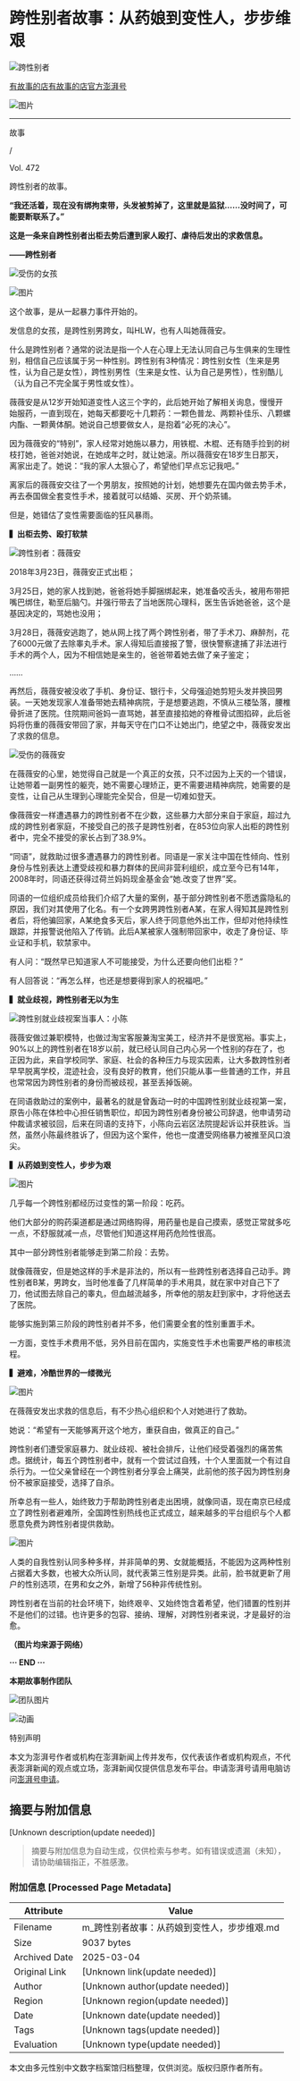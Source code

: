 # 跨性别者故事：从药娘到变性人，步步维艰

![跨性别者](https://image.thepaper.cn/publish/interaction/image/2/950/388.jpg)

[有故事的店有故事的店官方澎湃号](https://m.thepaper.cn/user_interaction_3722882)

![图片](http://image.thepaper.cn/www/image/16/862/397.jpg)

---

故事

/

Vol. 472

跨性别者的故事。

**“我还活着，现在没有绑拘束带，头发被剪掉了，这里就是监狱……没时间了，可能要断联系了。”**

**这是一条来自跨性别者出柜去势后遭到家人殴打、虐待后发出的求救信息。**

**——跨性别者**

![受伤的女孩](http://image.thepaper.cn/www/image/16/862/398.png)

![图片](http://image.thepaper.cn/www/image/16/862/399.jpg)

这个故事，是从一起暴力事件开始的。

发信息的女孩，是跨性别男跨女，叫HLW，也有人叫她薇薇安。

什么是跨性别者？通常的说法是指一个人在心理上无法认同自己与生俱来的生理性别，相信自己应该属于另一种性别。跨性别有3种情况：跨性别女性（生来是男性，认为自己是女性），跨性别男性（生来是女性、认为自己是男性），性别酷儿（认为自己不完全属于男性或女性）。

薇薇安是从12岁开始知道变性人这三个字的，此后她开始了解相关询息，慢慢开始服药，一直到现在，她每天都要吃十几颗药：一颗色普龙、两颗补佳乐、八颗螺内酯、一颗黄体酮。她说自己想要做女人，是抱着“必死的决心”。

因为薇薇安的“特别”，家人经常对她施以暴力，用铁棍、木棍、还有随手捡到的树枝打她，爸爸对她说，在她成年之时，就让她滚。所以薇薇安在18岁生日那天，离家出走了。她说：“我的家人太狠心了，希望他们早点忘记我吧。”

离家后的薇薇安交往了一个男朋友，按照她的计划，她想要先在国内做去势手术，再去泰国做全套变性手术，接着就可以结婚、买房、开个奶茶铺。

但是，她错估了变性需要面临的狂风暴雨。

**▍出柜去势、殴打软禁**

![跨性别者：薇薇安](http://image.thepaper.cn/www/image/16/862/400.jpg)

2018年3月23日，薇薇安正式出柜；

3月25日，她的家人找到她，爸爸将她手脚捆绑起来，她准备咬舌头，被用布带把嘴巴绑住，勒至后脑勺。并强行带去了当地医院心理科，医生告诉她爸爸，这个是基因决定的，骂她也没用；

3月28日，薇薇安逃跑了，她从网上找了两个跨性别者，带了手术刀、麻醉剂，花了6000元做了去除睾丸手术。家人得知后直接报了警，很快警察逮捕了非法进行手术的两个人，因为不相信她是亲生的，爸爸带着她去做了亲子鉴定；

……

再然后，薇薇安被没收了手机、身份证、银行卡，父母强迫她剪短头发并换回男装。一天她发现家人准备带她去精神病院，于是想要逃跑，不慎从三楼坠落，腰椎骨折进了医院。住院期间爸妈一直骂她，甚至直接掐她的脊椎骨试图掐碎，此后爸妈将伤重的薇薇安带回了家，并每天守在门口不让她出门，绝望之中，薇薇安发出了求救的信息。

![受伤的薇薇安](http://image.thepaper.cn/www/image/16/862/401.jpg)

在薇薇安的心里，她觉得自己就是一个真正的女孩，只不过因为上天的一个错误，让她带着一副男性的躯壳，她不需要心理矫正，更不需要进精神病院，她需要的是变性，让自己从生理到心理能完全契合，但是一切难如登天。

像薇薇安一样遭遇暴力的跨性别者不在少数，这些暴力大部分来自于家庭，超过九成的跨性别者家庭，不接受自己的孩子是跨性别者，在853位向家人出柜的跨性别者中，完全不接受的家长占到了38.9%。

“同语”，就救助过很多遭遇暴力的跨性别者。同语是一家关注中国在性倾向、性别身份与性别表达上遭受歧视和暴力群体的民间非营利组织，成立至今已有14年，2008年时，同语还获得过荷兰妈妈现金基金会“她.改变了世界”奖。

同语的一位组织成员给我们介绍了大量的案例，基于部分跨性别者不愿透露隐私的原因，我们对其使用了化名。有一个女跨男跨性别者A某，在家人得知其是跨性别者后，将他骗回家，A某绝食多天后，家人终于同意他外出工作，但却对他持续性跟踪，并报警说他陷入了传销。此后A某被家人强制带回家中，收走了身份证、毕业证和手机，软禁家中。

有人问：“既然早已知道家人不可能接受，为什么还要向他们出柜？”

有人回答说：“再怎么样，也还是想要得到家人的祝福吧。”

**▍就业歧视，跨性别者无以为生**

![跨性别就业歧视案当事人：小陈](http://image.thepaper.cn/www/image/16/862/402.jpg)

薇薇安做过兼职模特，也做过淘宝客服兼淘宝美工，经济并不是很宽裕。事实上，90%以上的跨性别者在18岁以前，就已经认同自己内心另一个性别的存在了，也正因为此，来自学校同学、家庭、社会的各种压力与现实因素，让大多数跨性别者早早脱离学校，混迹社会，没有良好的教育，他们只能从事一些普通的工作，并且也常常因为跨性别者的身份而被歧视，甚至丢掉饭碗。

在同语救助过的案例中，最著名的就是曾轰动一时的中国跨性别就业歧视第一案，原告小陈在体检中心担任销售职位，却因为跨性别者身份被公司辞退，他申请劳动仲裁请求被驳回，后来在同语的支持下，小陈向云岩区法院提起诉讼并获胜诉。当然，虽然小陈最终胜诉了，但因为这个案件，他也一度遭受网络暴力被推至风口浪尖。

**▍从药娘到变性人，步步为艰**

![图片](http://image.thepaper.cn/www/image/16/862/403.jpg)

几乎每一个跨性别都经历过变性的第一阶段：吃药。

他们大部分的购药渠道都是通过网络购得，用药量也是自己摸索，感觉正常就多吃一点，不舒服就减一点，尽管他们知道这样用药危险性很高。

其中一部分跨性别者能够走到第二阶段：去势。

就像薇薇安，但是她这样的手术是非法的，所以有一些跨性别者选择自己动手。跨性别者B某，男跨女，当时他准备了几样简单的手术用具，就在家中对自己下了刀，他试图去除自己的睾丸，但血越流越多，所幸他的朋友赶到家中，才将他送去了医院。

能够实施到第三阶段的跨性别者并不多，他们需要全套的性别重置手术。

一方面，变性手术费用不低，另外目前在国内，实施变性手术也需要严格的审核流程。

**▍避难，冷酷世界的一缕微光**

![图片](http://image.thepaper.cn/www/image/16/862/404.jpg)

在薇薇安发出求救的信息后，有不少热心组织和个人对她进行了救助。

她说：“希望有一天能够离开这个地方，重获自由，做真正的自己。”

跨性别者们遭受家庭暴力、就业歧视、被社会排斥，让他们经受着强烈的痛苦焦虑。据统计，每五个跨性别者中，就有一个尝试过自残，十个人里面就一个有过自杀行为。一位父亲曾经在一个跨性别者分享会上痛哭，此前他的孩子因为跨性别身份不被家庭接受，选择了自杀。

所幸总有一些人，始终致力于帮助跨性别者走出困境，就像同语，现在南京已经成立了跨性别者避难所，全国跨性别热线也正式成立，越来越多的平台组织与个人都愿意免费为跨性别者提供救助。

![图片](http://image.thepaper.cn/www/image/16/862/406.jpg)

人类的自我性别认同多种多样，并非简单的男、女就能概括，不能因为这两种性别占据着大多数，也被大众所认同，就代表第三性别是异类。此前，脸书就更新了用户的性别选项，在男和女之外，新增了56种非传统性别。

跨性别者在当前的社会环境下，始终艰辛、又始终饱含着希望，他们错置的性别并不是他们的过错。也许更多的包容、接纳、理解，对跨性别者来说，才是最好的治愈。

**（图片均来源于网络）**

**··· END ···**

**本期故事制作团队**

![团队图片](http://image.thepaper.cn/www/image/16/862/407.jpg)

![动画](http://image.thepaper.cn/www/image/16/862/409.gif)

特别声明

本文为澎湃号作者或机构在澎湃新闻上传并发布，仅代表该作者或机构观点，不代表澎湃新闻的观点或立场，澎湃新闻仅提供信息发布平台。申请澎湃号请用电脑访问[澎湃号申请](https://renzheng.thepaper.cn)。
<!-- tcd_original_link https://m.thepaper.cn/newsDetail_forward_3113918 -->


## 摘要与附加信息

<!-- tcd_abstract -->
[Unknown description(update needed)]
<!-- tcd_abstract_end -->

> 摘要与附加信息为自动生成，仅供检索与参考。如有错误或遗漏（未知），请协助编辑指正，不胜感激。

### 附加信息 [Processed Page Metadata]

| Attribute       | Value                                  |
|-----------------|----------------------------------------|
| Filename        | m_跨性别者故事：从药娘到变性人，步步维艰.md                             |
| Size            | 9037 bytes                           |
| Archived Date   | 2025-03-04                             |
| Original Link   | [Unknown link(update needed)]                       |
| Author          | [Unknown author(update needed)]                               |
| Region          | [Unknown region(update needed)]                               |
| Date            | [Unknown date(update needed)]                                 |
| Tags            | [Unknown tags(update needed)]                                 |
| Evaluation            | [Unknown type(update needed)]                                 |
<!-- tcd_table_end -->

本文由多元性别中文数字档案馆归档整理，仅供浏览。版权归原作者所有。
